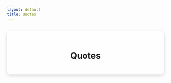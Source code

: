 ```yaml
---
layout: default
title: Quotes
---
```


<style>
  .content-box {
    max-width: 1000px;
    margin: 30px auto;
    background: rgba(255, 255, 255, 0.7); /* 70% translucent white */
    padding: 25px;
    border-radius: 12px;
    box-shadow: 0 4px 12px rgba(0,0,0,0.15);
  }
  h1 {
    text-align: center;
    color: #222;
  }

  /* Latest image */
  #latest-image img {
    width: 100%;
    height: auto;
    max-height: 70vh;
    object-fit: contain;
    align-items: center;
    border-radius: 12px;
    margin-bottom: 30px;
    box-shadow: 0 6px 18px rgba(0,0,0,0.15);
    cursor: pointer;
  }

  /* Gallery */
  .gallery {
    display: grid;
    grid-template-columns: repeat(auto-fit, minmax(150px, 1fr));
    gap: 15px;
    margin: auto;
  }
  .gallery img {
    width: 100%;
    height: 140px;
    object-fit: cover;
    border-radius: 10px;
    box-shadow: 0 4px 10px rgba(0,0,0,0.1);
    cursor: pointer;
    transition: transform 0.2s;
  }
  .gallery img:hover { transform: scale(1.05); }

  /* Highlighted block */
  .highlighted-block {
    display: flex;
    align-items: center;
    justify-content: center;
    margin: 30px 0;
    gap: 15px;
  }
  .highlighted-block button {
    background: #f4f4f4;
    border: none;
    padding: 10px 16px;
    border-radius: 8px;
    cursor: pointer;
    font-size: 16px;
    box-shadow: 0 2px 6px rgba(0,0,0,0.2);
  }
  .highlighted-block img {
    border-radius: 12px;
    border: 6px solid transparent;
    background: linear-gradient(white, rgba(255,255,255,0.6)) padding-box, 
                linear-gradient(to bottom right, rgba(255,255,255,0.9), rgba(255,255,255,0.4)) border-box; 
    box-shadow: 0 4px 10px rgba(0,0,0,0.15); 
    max-width: 100%; 
    height: auto;
  }

  /* Modal */
  .modal {
    display: none;
    position: fixed;
    z-index: 9999;
    padding-top: 60px;
    left: 0; top: 0;
    width: 100%; height: 100%;
    background-color: rgba(0,0,0,0.9);
  }
  .modal-content {
    display: block;
    margin: auto;
    max-width: 90%;
    max-height: 80vh;
    border-radius: 10px;
    transition: transform 0.3s ease;
  }
  #caption {
    margin: 15px auto;
    text-align: center;
    color: #ccc;
    font-size: 18px;
  }
  .close {
    position: absolute;
    top: 15px; right: 30px;
    color: #fff;
    font-size: 40px;
    font-weight: bold;
    cursor: pointer;
  }
  .close:hover { color: #1f9202ff; }

  /* Arrows */
  .prev, .next {
    cursor: pointer;
    position: absolute;
    top: 50%;
    padding: 16px;
    color: white;
    font-weight: bold;
    font-size: 40px;
    user-select: none;
  }
  .prev { left: 20px; }
  .next { right: 20px; }
  .prev:hover, .next:hover { color: #1f9202ff; }

  /* Modal buttons */
  .modal-actions {
    position: absolute;
    bottom: 40px;
    left: 50%;
    transform: translateX(-50%);
    display: flex;
    gap: 15px;
  }
  .download-btn, .share-btn {
    padding: 10px 18px;
    border-radius: 6px;
    font-size: 16px;
    font-weight: bold;
    text-decoration: none;
    cursor: pointer;
  }
  .download-btn { background: #22a102e3; color: white; }
  .download-btn:hover { background: #1f9202ff; }
  .share-btn { background: #22a102e3; color: white; }
  .share-btn:hover { background: #1f9202ff; }
</style>

<div class="content-box">
  <h1>Quotes</h1>

  <!-- Latest + Gallery -->
  <div id="latest-image"></div>
  <div class="gallery" id="gallery"></div>

  <!-- Modal -->
  <div id="imgModal" class="modal">
    <span class="close">&times;</span>
    <span class="prev">&#10094;</span>
    <span class="next">&#10095;</span>
    <img class="modal-content" id="modalImg">
    <div id="caption"></div>
    <div class="modal-actions">
      <a id="downloadBtn" download class="download-btn">⬇ Download</a>
      <button id="shareBtn" class="share-btn">🔗 Share</button>
    </div>
  </div>
</div>

<script>
  const username = "rpsgit";       
  const repo = "wizewisdom";       
  const branch = "main";           
  const folder = "assets/images/quotes";  

  const apiUrl = `https://api.github.com/repos/${username}/${repo}/contents/${folder}?ref=${branch}`;
  const gallery = document.getElementById("gallery");
  const latestImageDiv = document.getElementById("latest-image");

  let images = [];
  let currentIndex = 0;

  function naturalSort(a, b) {
    return a.name.localeCompare(b.name, undefined, { numeric: true, sensitivity: 'base' });
  }

  fetch(apiUrl)
    .then(response => response.json())
    .then(files => {
      let imageFiles = files.filter(file => file.type === "file" && /\.(jpg|jpeg|png|gif|webp)$/i.test(file.name));
      imageFiles.sort((a, b) => naturalSort(b, a));
      images = imageFiles.map(file => `https://raw.githubusercontent.com/${username}/${repo}/${branch}/${folder}/${file.name}`);

      if (images.length > 0) {
        const latestImg = document.createElement("img");
        latestImg.src = images[0];
        latestImg.alt = imageFiles[0].name;
        latestImg.addEventListener("click", () => openModal(0));
        latestImageDiv.appendChild(latestImg);
      }

      images.slice(1).forEach((imgUrl, index) => {
        const img = document.createElement("img");
        img.src = imgUrl;
        img.alt = imageFiles[index + 1].name;
        img.addEventListener("click", () => openModal(index + 1));
        gallery.appendChild(img);
      });
    })
    .catch(error => {
      gallery.innerHTML = "<p>⚠️ Oops.. sorry love there seems to be an error.</p>";
      console.error("Error loading images:", error);
    });

  const modal = document.getElementById("imgModal");
  const modalImg = document.getElementById("modalImg");
  const captionText = document.getElementById("caption");
  const closeBtn = document.getElementsByClassName("close")[0];
  const prevBtn = document.querySelector(".prev");
  const nextBtn = document.querySelector(".next");
  const downloadBtn = document.getElementById("downloadBtn");
  const shareBtn = document.getElementById("shareBtn");

  function openModal(index) {
    modal.style.display = "block";
    currentIndex = index;
    updateModalImage();
  }
  function updateModalImage() {
    modalImg.src = images[currentIndex];
    captionText.innerHTML = images[currentIndex].split("/").pop();
    downloadBtn.href = images[currentIndex];
  }

  closeBtn.onclick = () => modal.style.display = "none";
  modal.onclick = (e) => { if (e.target === modal) modal.style.display = "none"; };

  document.addEventListener("keydown", (e) => {
    if (e.key === "Escape") modal.style.display = "none";
    if (e.key === "ArrowRight") nextImage();
    if (e.key === "ArrowLeft") prevImage();
  });

  prevBtn.onclick = prevImage;
  nextBtn.onclick = nextImage;

  function prevImage() {
    currentIndex = (currentIndex - 1 + images.length) % images.length;
    updateModalImage();
  }
  function nextImage() {
    currentIndex = (currentIndex + 1) % images.length;
    updateModalImage();
  }

  shareBtn.onclick = () => {
    const url = images[currentIndex];
    if (navigator.share) {
      navigator.share({
        title: "Check out this quote!",
        text: "Found this inspiring quote",
        url: url
      }).catch(err => console.log("Share canceled", err));
    } else {
      alert(`Share this image:\n🔗 ${url}`);
    }
  };

  // Mobile swipe
  let startX = 0, startY = 0;
  modalImg.addEventListener("touchstart", (e) => {
    startX = e.touches[0].clientX;
    startY = e.touches[0].clientY;
  });
  modalImg.addEventListener("touchend", (e) => {
    if (!startX || !startY) return;
    let endX = e.changedTouches[0].clientX;
    let endY = e.changedTouches[0].clientY;
    let diffX = endX - startX, diffY = endY - startY;
    if (Math.abs(diffX) > Math.abs(diffY)) {
      if (diffX > 50) prevImage();
      else if (diffX < -50) nextImage();
    } else if (diffY > 50) modal.style.display = "none";
    startX = 0; startY = 0;
  });
</script>
